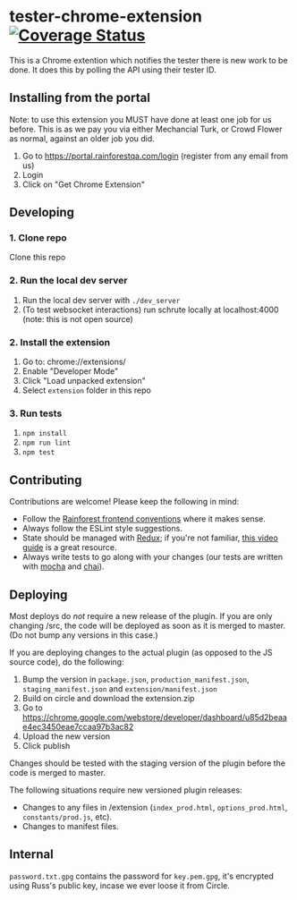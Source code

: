 # tester-chrome-extension [![Coverage Status](https://coveralls.io/repos/github/rainforestapp/tester-chrome-extension/badge.svg)](https://coveralls.io/github/rainforestapp/tester-chrome-extension)

This is a Chrome extention which notifies the tester there is new work to be done. It does this by polling the API using their tester ID.

## Installing from the portal

Note: to use this extension you MUST have done at least one job for us before. This is as we pay you via either Mechancial Turk, or Crowd Flower as normal, against an older job you did.

1. Go to https://portal.rainforestqa.com/login (register from any email from us)
2. Login
3. Click on "Get Chrome Extension"

## Developing

### 1. Clone repo

Clone this repo

### 2. Run the local dev server

1. Run the local dev server with `./dev_server`
2. (To test websocket interactions) run schrute locally at localhost:4000 (note:
   this is not open source)

### 2. Install the extension

1. Go to: chrome://extensions/
2. Enable "Developer Mode"
3. Click "Load unpacked extension"
4. Select `extension` folder in this repo

### 3. Run tests

1. `npm install`
2. `npm run lint`
3. `npm test`

## Contributing

Contributions are welcome! Please keep the following in mind:

- Follow the
  [Rainforest frontend conventions](https://github.com/rainforestapp/frontend-conventions)
  where it makes sense.
- Always follow the ESLint style suggestions.
- State should be managed with [Redux](http://redux.js.org/); if you're not
  familiar,
  [this video guide](https://egghead.io/courses/getting-started-with-redux) is a
  great resource.
- Always write tests to go along with your changes (our tests are written with
  [mocha](https://mochajs.org/) and [chai](http://chaijs.com/)).


## Deploying

Most deploys do *not* require a new release of the plugin. If you are only
changing /src, the code will be deployed as soon as it is merged to master. (Do
not bump any versions in this case.)

If you are deploying changes to the actual plugin (as opposed to the JS source
code), do the following:

1. Bump the version in `package.json`, `production_manifest.json`, `staging_manifest.json` and `extension/manifest.json`
2. Build on circle and download the extension.zip
3. Go to https://chrome.google.com/webstore/developer/dashboard/u85d2beaae4ec3450eae7ccaa97b3ac82
4. Upload the new version
5. Click publish

Changes should be tested with the staging version of the plugin before the code
is merged to master.

The following situations require new versioned plugin releases:

- Changes to any files in /extension (`index_prod.html`, `options_prod.html`,
  ``constants/prod.js``, etc).
- Changes to manifest files.

## Internal

``password.txt.gpg`` contains the password for ``key.pem.gpg``, it's encrypted using Russ's public key, incase we ever loose it from Circle.
